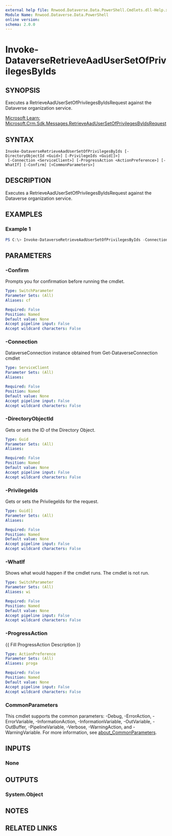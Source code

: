 ```yaml
---
external help file: Rnwood.Dataverse.Data.PowerShell.Cmdlets.dll-Help.xml
Module Name: Rnwood.Dataverse.Data.PowerShell
online version:
schema: 2.0.0
---
```


# Invoke-DataverseRetrieveAadUserSetOfPrivilegesByIds

## SYNOPSIS
Executes a RetrieveAadUserSetOfPrivilegesByIdsRequest against the Dataverse organization service.

[Microsoft Learn: Microsoft.Crm.Sdk.Messages.RetrieveAadUserSetOfPrivilegesByIdsRequest](https://learn.microsoft.com/en-us/dotnet/api/microsoft.crm.sdk.messages.RetrieveAadUserSetOfPrivilegesByIdsRequest?view=dataverse-sdk-latest)

## SYNTAX

```
Invoke-DataverseRetrieveAadUserSetOfPrivilegesByIds [-DirectoryObjectId <Guid>] [-PrivilegeIds <Guid[]>]
 [-Connection <ServiceClient>] [-ProgressAction <ActionPreference>] [-WhatIf] [-Confirm] [<CommonParameters>]
```

## DESCRIPTION
Executes a RetrieveAadUserSetOfPrivilegesByIdsRequest against the Dataverse organization service.

## EXAMPLES

### Example 1
```powershell
PS C:\> Invoke-DataverseRetrieveAadUserSetOfPrivilegesByIds -Connection <ServiceClient> -DirectoryObjectId <Guid> -PrivilegeIds <Guid>
```

## PARAMETERS

### -Confirm
Prompts you for confirmation before running the cmdlet.

```yaml
Type: SwitchParameter
Parameter Sets: (All)
Aliases: cf

Required: False
Position: Named
Default value: None
Accept pipeline input: False
Accept wildcard characters: False
```

### -Connection
DataverseConnection instance obtained from Get-DataverseConnection cmdlet

```yaml
Type: ServiceClient
Parameter Sets: (All)
Aliases:

Required: False
Position: Named
Default value: None
Accept pipeline input: False
Accept wildcard characters: False
```

### -DirectoryObjectId
Gets or sets the ID of the Directory Object.

```yaml
Type: Guid
Parameter Sets: (All)
Aliases:

Required: False
Position: Named
Default value: None
Accept pipeline input: False
Accept wildcard characters: False
```

### -PrivilegeIds
Gets or sets the PrivilegeIds for the request.

```yaml
Type: Guid[]
Parameter Sets: (All)
Aliases:

Required: False
Position: Named
Default value: None
Accept pipeline input: False
Accept wildcard characters: False
```

### -WhatIf
Shows what would happen if the cmdlet runs. The cmdlet is not run.

```yaml
Type: SwitchParameter
Parameter Sets: (All)
Aliases: wi

Required: False
Position: Named
Default value: None
Accept pipeline input: False
Accept wildcard characters: False
```

### -ProgressAction
{{ Fill ProgressAction Description }}

```yaml
Type: ActionPreference
Parameter Sets: (All)
Aliases: proga

Required: False
Position: Named
Default value: None
Accept pipeline input: False
Accept wildcard characters: False
```

### CommonParameters
This cmdlet supports the common parameters: -Debug, -ErrorAction, -ErrorVariable, -InformationAction, -InformationVariable, -OutVariable, -OutBuffer, -PipelineVariable, -Verbose, -WarningAction, and -WarningVariable. For more information, see [about_CommonParameters](http://go.microsoft.com/fwlink/?LinkID=113216).

## INPUTS

### None
## OUTPUTS

### System.Object
## NOTES

## RELATED LINKS
